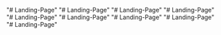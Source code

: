 "# Landing-Page" 
"# Landing-Page" 
"# Landing-Page" 
"# Landing-Page" 
"# Landing-Page" 
"# Landing-Page" 
"# Landing-Page" 
"# Landing-Page" 
"# Landing-Page" 
